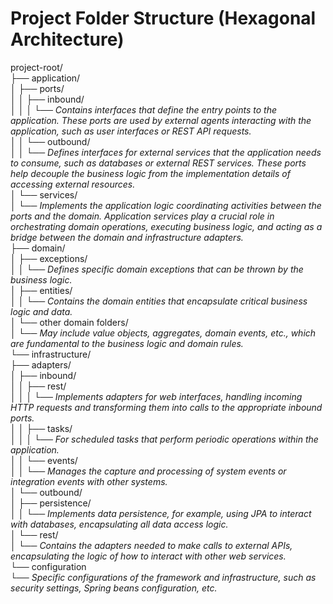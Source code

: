
# Project Folder Structure (Hexagonal Architecture)
project-root/  
├── application/  
│   ├── ports/  
│   │   ├── inbound/  
│   │   │   └── *Contains interfaces that define the entry points to the application. These ports are used by external agents interacting with the application, such as user interfaces or REST API requests.*  
│   │   └── outbound/  
│   │       └── *Defines interfaces for external services that the application needs to consume, such as databases or external REST services. These ports help decouple the business logic from the implementation details of accessing external resources.*  
│   └── services/  
│       └── *Implements the application logic coordinating activities between the ports and the domain. Application services play a crucial role in orchestrating domain operations, executing business logic, and acting as a bridge between the domain and infrastructure adapters.*  
├── domain/  
│   ├── exceptions/  
│   │   └── *Defines specific domain exceptions that can be thrown by the business logic.*  
│   ├── entities/  
│   │   └── *Contains the domain entities that encapsulate critical business logic and data.*  
│   └── other domain folders/  
│       └── *May include value objects, aggregates, domain events, etc., which are fundamental to the business logic and domain rules.*  
└── infrastructure/  
    ├── adapters/  
    │   ├── inbound/  
    │   │   ├── rest/  
    │   │   │   └── *Implements adapters for web interfaces, handling incoming HTTP requests and transforming them into calls to the appropriate inbound ports.*  
    │   │   ├── tasks/  
    │   │   │   └── *For scheduled tasks that perform periodic operations within the application.*  
    │   │   └── events/  
    │   │       └── *Manages the capture and processing of system events or integration events with other systems.*  
    │   └── outbound/  
    │       ├── persistence/  
    │       │   └── *Implements data persistence, for example, using JPA to interact with databases, encapsulating all data access logic.*  
    │       └── rest/  
    │           └── *Contains the adapters needed to make calls to external APIs, encapsulating the logic of how to interact with other web services.*  
    └── configuration  
        └── *Specific configurations of the framework and infrastructure, such as security settings, Spring beans configuration, etc.*
